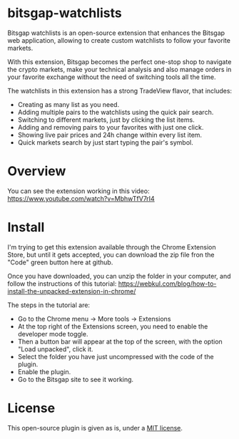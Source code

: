 # bitsgap-watchlists

Bitsgap watchlists is an open-source extension that enhances the Bitsgap web application, allowing to create custom watchlists to follow your favorite markets. 

With this extension, Bitsgap becomes the perfect one-stop shop to navigate the crypto markets, make your technical analysis and also manage orders in your favorite exchange without the need of switching tools all the time.

The watchlists in this extension has a strong TradeView flavor, that includes:
* Creating as many list as you need.
* Adding multiple pairs to the watchlists using the quick pair search.
* Switching to different markets, just by clicking the list items.
* Adding and removing pairs to your favorites with just one click.
* Showing live pair prices and 24h change within every list item.
* Quick markets search by just start typing the pair's symbol.

# Overview

You can see the extension working in this video:
https://www.youtube.com/watch?v=MbhwTfV7rI4

# Install

I'm trying to get this extension available through the Chrome Extension Store, but until it gets accepted, you can download the zip file fron the "Code" green button here at github.

Once you have downloaded, you can unzip the folder in your computer, and follow the instructions of this tutorial: https://webkul.com/blog/how-to-install-the-unpacked-extension-in-chrome/

The steps in the tutorial are:
* Go to the Chrome menu -> More tools -> Extensions
* At the top right of the Extensions screen, you need to enable the developer mode toggle.
* Then a button bar will appear at the top of the screen, with the option "Load unpacked", click it.
* Select the folder you have just uncompressed with the code of the plugin.
* Enable the plugin.
* Go to the Bitsgap site to see it working.

# License
This open-source plugin is given as is, under a [MIT license](LICENSE).
